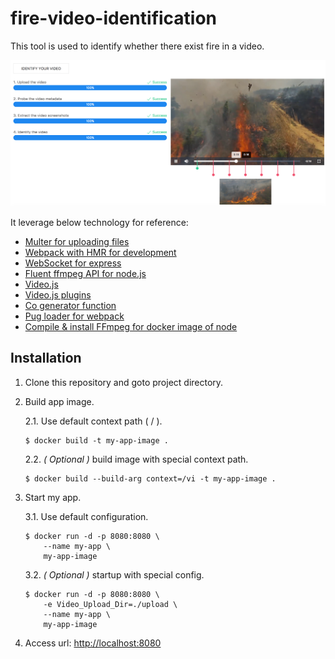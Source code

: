 # fire-video-identification

This tool is used to identify whether there exist fire in a video.

![Dashboard](dashboard.png)

It leverage below technology for reference:

* [Multer for uploading files](https://github.com/expressjs/multer)
* [Webpack with HMR for development](https://github.com/kenanpengyou/express-webpack-full-live-reload-example)
* [WebSocket for express](https://github.com/HenningM/express-ws)
* [Fluent ffmpeg API for node.js](https://github.com/fluent-ffmpeg/node-fluent-ffmpeg)
* [Video.js](https://github.com/videojs/video.js)
* [Video.js plugins](https://github.com/videojs/video.js/wiki/Plugins)
* [Co generator function](https://github.com/tj/co)
* [Pug loader for webpack](https://github.com/pugjs/pug-loader)
* [Compile & install FFmpeg for docker image of node](https://trac.ffmpeg.org/wiki/CompilationGuide/Ubuntu)

## Installation

1. Clone this repository and goto project directory.

2. Build app image.

	2.1. Use default context path ( / ).

	```
	$ docker build -t my-app-image .
	```

	2.2. *( Optional )* build image with special context path.

	```
	$ docker build --build-arg context=/vi -t my-app-image .
	```

3. Start my app.

	3.1. Use default configuration.

	```
	$ docker run -d -p 8080:8080 \
		--name my-app \
		my-app-image
	```

	3.2. *( Optional )* startup with special config.

	```
	$ docker run -d -p 8080:8080 \
		-e Video_Upload_Dir=./upload \
		--name my-app \
		my-app-image
	```

4. Access url:  [http://localhost:8080](http://localhost:8080)
